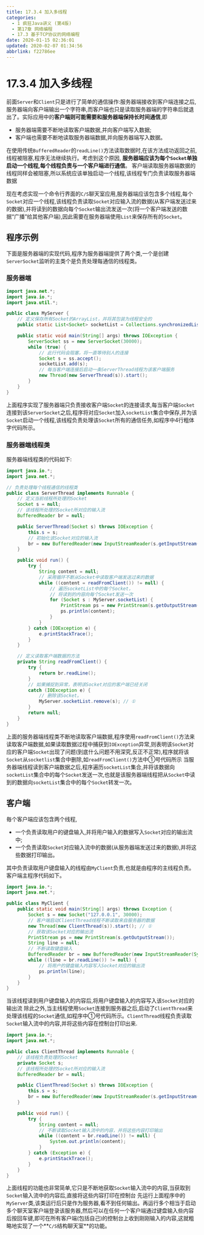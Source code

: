 ```yaml
---
title: 17.3.4 加入多线程
categories: 
  - 1 疯狂Java讲义 (第4版)
  - 第17章 网络编程
  - 17.3 基于TCP协议的网络编程
date: 2020-01-15 02:36:01
updated: 2020-02-07 01:34:56
abbrlink: f22786ee
---
```

# 17.3.4 加入多线程
前面`Server`和`Client`只是进行了简单的通信操作:服务器端接收到客户端连接之后,服务器端向客户端输出一个字符串,而客户端也只是读取服务器端的字符串后就退出了。实际应用中的**客户端则可能需要和服务器端保持长时间通信**,即
- 服务器端需要不断地读取客户端数据,并向客户端写入数据;
- 客户端也需要不断地读取服务器端数据,并向服务器端写入数据。

在使用传统`BufferedReader`的`readLine()`方法读取数据时,在该方法成功返回之前,线程被阻塞,程序无法继续执行。考虑到这个原因,
**服务器端应该为每个`Socket`单独启动一个线程,每个线程负责与一个客户端进行通信**。
客户端读取服务器端数据的线程同样会被阻塞,所以系统应该单独启动一个线程,该线程专门负责读取服务器端数据

现在考虑实现一个命令行界面的`C/S`聊天室应用,服务器端应该包含多个线程,每个`Socket`对应一个线程,该线程负责读取`Socket`对应输入流的数据(从客户端发送过来的数据),并将读到的数据向每个`Socket`输出流发送一次(将一个客户端发送的数据“广播”给其他客户端),因此需要在服务器端使用`List`来保存所有的`Socket`。
## 程序示例
下面是服务器端的实现代码,程序为服务器端提供了两个类,一个是创建`ServerSocket`监听的主类个是负责处理每通信的线程类。
### 服务器端
```java
import java.net.*;
import java.io.*;
import java.util.*;

public class MyServer {
    // 定义保存所有Socket的ArrayList，并将其包装为线程安全的
    public static List<Socket> socketList = Collections.synchronizedList(new ArrayList<>());

    public static void main(String[] args) throws IOException {
        ServerSocket ss = new ServerSocket(30000);
        while (true) {
            // 此行代码会阻塞，将一直等待别人的连接
            Socket s = ss.accept();
            socketList.add(s);
            // 每当客户端连接后启动一条ServerThread线程为该客户端服务
            new Thread(new ServerThread(s)).start();
        }
    }
}
```
上面程序实现了服务器端只负责接收客户端`Socket`的连接请求,每当客户端`Socket`连接到该`ServerSocket`之后,程序将对应`Socket`加入`socketList`集合中保存,并为该`Socket`启动一个线程,该线程负责处理该`Socket`所有的通信任务,如程序中4行粗体字代码所示。
### 服务器端线程类
服务器端线程类的代码如下:
```java
import java.io.*;
import java.net.*;

// 负责处理每个线程通信的线程类
public class ServerThread implements Runnable {
    // 定义当前线程所处理的Socket
    Socket s = null;
    // 该线程所处理的Socket所对应的输入流
    BufferedReader br = null;

    public ServerThread(Socket s) throws IOException {
        this.s = s;
        // 初始化该Socket对应的输入流
        br = new BufferedReader(new InputStreamReader(s.getInputStream()));
    }

    public void run() {
        try {
            String content = null;
            // 采用循环不断从Socket中读取客户端发送过来的数据
            while ((content = readFromClient()) != null) {
                // 遍历socketList中的每个Socket，
                // 将读到的内容向每个Socket发送一次
                for (Socket s : MyServer.socketList) {
                    PrintStream ps = new PrintStream(s.getOutputStream());
                    ps.println(content);
                }
            }
        } catch (IOException e) {
            e.printStackTrace();
        }
    }

    // 定义读取客户端数据的方法
    private String readFromClient() {
        try {
            return br.readLine();
        }
        // 如果捕捉到异常，表明该Socket对应的客户端已经关闭
        catch (IOException e) {
            // 删除该Socket。
            MyServer.socketList.remove(s); // ①
        }
        return null;
    }
}
```
上面的服务器端线程类不断地读取客户端数据,程序使用`readFromClient()`方法来读取客户端数据,如果读取数据过程中捕获到`IOException`异常,则表明该`Socket`对应的客户端`Socket`出现了问题(到底什么问题不用深究,反正不正常),程序就将该`Socket`从`socketlist`集合中删除,如`readFromClient()`方法中①号代码所示
当服务器端线程读到客户端数据之后,程序遍历`socketList`集合,并将该数据向`socketList`集合中的每个`Socket`发送一次,也就是该服务器端线程把从`Socket`中读到的数据向`socketList`集合中的每个`Socket`转发一次。
## 客户端
毎个客户端应该包含两个线程,
- 一个负责读取用户的键盘输入,并将用户输入的数据写入`Socket`对应的输出流中;
- 一个负责读取`Socket`对应输入流中的数据(从服务器端发送过来的数据),并将这些数据打印输出。

其中负责读取用户键盘输入的线程由`MyClient`负责,也就是由程序的主线程负责。客户端主程序代码如下。
```java
import java.io.*;
import java.net.*;

public class MyClient {
    public static void main(String[] args) throws Exception {
        Socket s = new Socket("127.0.0.1", 30000);
        // 客户端启动ClientThread线程不断读取来自服务器的数据
        new Thread(new ClientThread(s)).start(); // ①
        // 获取该Socket对应的输出流
        PrintStream ps = new PrintStream(s.getOutputStream());
        String line = null;
        // 不断读取键盘输入
        BufferedReader br = new BufferedReader(new InputStreamReader(System.in));
        while ((line = br.readLine()) != null) {
            // 将用户的键盘输入内容写入Socket对应的输出流
            ps.println(line);
        }
    }
}
```
当该线程读到用户键盘输入的内容后,将用户键盘输入的内容写入该`Socket`对应的输出流
除此之外,当主线程使用`Socket`连接到服务器之后,启动了`ClientThread`来处理该线程的`Socket`通信,如程序中①号代码所示。`ClientThread`线程负责读取`Socket`输入流中的内容,并将这些内容在控制台打印出来.
```java
import java.io.*;
import java.net.*;

public class ClientThread implements Runnable {
    // 该线程负责处理的Socket
    private Socket s;
    // 该线程所处理的Socket所对应的输入流
    BufferedReader br = null;

    public ClientThread(Socket s) throws IOException {
        this.s = s;
        br = new BufferedReader(new InputStreamReader(s.getInputStream()));
    }

    public void run() {
        try {
            String content = null;
            // 不断读取Socket输入流中的内容，并将这些内容打印输出
            while ((content = br.readLine()) != null) {
                System.out.println(content);
            }
        } catch (Exception e) {
            e.printStackTrace();
        }
    }
}
```
上面线程的功能也非常简单,它只是不断地获取`Socket`输入流中的内容,当获取到`Socket`输入流中的内容后,直接将这些内容打印在控制台
先运行上面程序中的`MyServer`类,该类运行后只是作为服务器,看不到任何输出。再运行多个相当于启动多个聊天室客户端登录该服务器,然后可以在任何一个客户端通过键盘输入些内容后按回车键,即可在所有客户端(包括自己)的控制台上收到刚刚输入的内容,这就粗略地实现了一个**`C/S`结构聊天室**的功能。
